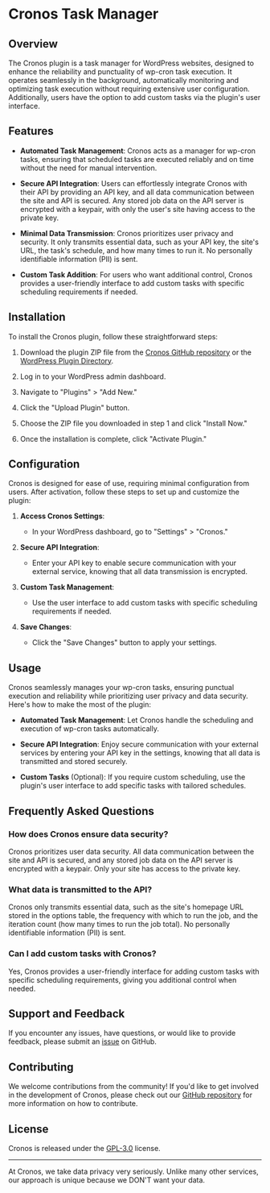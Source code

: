 # Cronos Task Manager

## Overview

The Cronos plugin is a task manager for WordPress websites, designed to enhance the reliability and punctuality of wp-cron task execution. It operates seamlessly in the background, automatically monitoring and optimizing task execution without requiring extensive user configuration. Additionally, users have the option to add custom tasks via the plugin's user interface.

## Features

- **Automated Task Management**: Cronos acts as a manager for wp-cron tasks, ensuring that scheduled tasks are executed reliably and on time without the need for manual intervention.

- **Secure API Integration**: Users can effortlessly integrate Cronos with their API by providing an API key, and all data communication between the site and API is secured. Any stored job data on the API server is encrypted with a keypair, with only the user's site having access to the private key.

- **Minimal Data Transmission**: Cronos prioritizes user privacy and security. It only transmits essential data, such as your API key, the site's URL, the task's schedule, and how many times to run it. No personally identifiable information (PII) is sent.

- **Custom Task Addition**: For users who want additional control, Cronos provides a user-friendly interface to add custom tasks with specific scheduling requirements if needed.

## Installation

To install the Cronos plugin, follow these straightforward steps:

1. Download the plugin ZIP file from the [Cronos GitHub repository](https://github.com/cronos) or the [WordPress Plugin Directory](https://wordpress.org/plugins/cronos/).

2. Log in to your WordPress admin dashboard.

3. Navigate to "Plugins" > "Add New."

4. Click the "Upload Plugin" button.

5. Choose the ZIP file you downloaded in step 1 and click "Install Now."

6. Once the installation is complete, click "Activate Plugin."

## Configuration

Cronos is designed for ease of use, requiring minimal configuration from users. After activation, follow these steps to set up and customize the plugin:

1. **Access Cronos Settings**:
   - In your WordPress dashboard, go to "Settings" > "Cronos."

2. **Secure API Integration**:
   - Enter your API key to enable secure communication with your external service, knowing that all data transmission is encrypted.

3. **Custom Task Management**:
   - Use the user interface to add custom tasks with specific scheduling requirements if needed.

4. **Save Changes**:
   - Click the "Save Changes" button to apply your settings.

## Usage

Cronos seamlessly manages your wp-cron tasks, ensuring punctual execution and reliability while prioritizing user privacy and data security. Here's how to make the most of the plugin:

- **Automated Task Management**: Let Cronos handle the scheduling and execution of wp-cron tasks automatically.

- **Secure API Integration**: Enjoy secure communication with your external services by entering your API key in the settings, knowing that all data is transmitted and stored securely.

- **Custom Tasks** (Optional): If you require custom scheduling, use the plugin's user interface to add specific tasks with tailored schedules.

## Frequently Asked Questions

### How does Cronos ensure data security?

Cronos prioritizes user data security. All data communication between the site and API is secured, and any stored job data on the API server is encrypted with a keypair. Only your site has access to the private key.

### What data is transmitted to the API?

Cronos only transmits essential data, such as the site's homepage URL stored in the options table, the frequency with which to run the job, and the iteration count (how many times to run the job total). No personally identifiable information (PII) is sent.

### Can I add custom tasks with Cronos?

Yes, Cronos provides a user-friendly interface for adding custom tasks with specific scheduling requirements, giving you additional control when needed.

## Support and Feedback

If you encounter any issues, have questions, or would like to provide feedback, please submit an [issue](https://github.com/gh-o-st/cronos/issues) on GitHub.

## Contributing

We welcome contributions from the community! If you'd like to get involved in the development of Cronos, please check out our [GitHub repository](https://github.com/cronos) for more information on how to contribute.

## License

Cronos is released under the [GPL-3.0](https://www.gnu.org/licenses/gpl-3.0.en.html#license-text) license.

---


At Cronos, we take data privacy very seriously. Unlike many other services, our approach is unique because we DON'T want your data.
